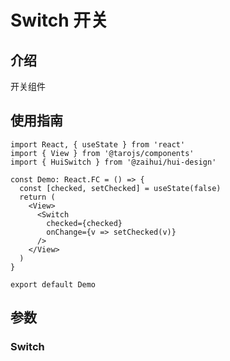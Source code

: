 # Switch 开关

## 介绍
开关组件

## 使用指南

```tsx
import React, { useState } from 'react'
import { View } from '@tarojs/components'
import { HuiSwitch } from '@zaihui/hui-design'

const Demo: React.FC = () => {
  const [checked, setChecked] = useState(false)
  return (
    <View>
      <Switch
        checked={checked}
        onChange={v => setChecked(v)}
      />
    </View>
  )
}

export default Demo
```

## 参数

### Switch
<auto-doc path="components/Switch/Switch.tsx" />

<demo-phone page="/pages/Switch/Switch" />
